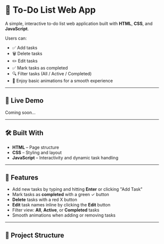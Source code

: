 
# 📝 To-Do List Web App

A simple, interactive to-do list web application built with **HTML**, **CSS**, and **JavaScript**.

Users can:
- ✅ Add tasks
- 🗑️ Delete tasks
- ✏️ Edit tasks
- ✅ Mark tasks as completed
- 🔍 Filter tasks (All / Active / Completed)
- 🎉 Enjoy basic animations for a smooth experience

---

## 🚀 Live Demo

Coming soon…

---

## 🛠️ Built With

- **HTML** – Page structure
- **CSS** – Styling and layout
- **JavaScript** – Interactivity and dynamic task handling

---

## 📂 Features

- Add new tasks by typing and hitting **Enter** or clicking "Add Task"
- Mark tasks as **completed** with a green ✓ button
- **Delete** tasks with a red X button
- **Edit** task names inline by clicking the **Edit** button
- Filter view: **All**, **Active**, or **Completed** tasks
- Smooth animations when adding or removing tasks

---

## 📁 Project Structure
